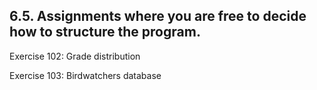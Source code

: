 ## 6.5. Assignments where you are free to decide how to structure the program.
Exercise 102: Grade distribution

Exercise 103: Birdwatchers database